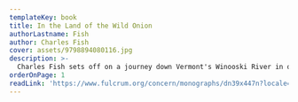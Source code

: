```yaml
---
templateKey: book
title: In the Land of the Wild Onion
authorLastname: Fish
author: Charles Fish
cover: assets/9798894080116.jpg
description: >-
  Charles Fish sets off on a journey down Vermont's Winooski River in order to rediscover the river valley of his youth and to consider the power of place in all our lives.
orderOnPage: 1
readLink: 'https://www.fulcrum.org/concern/monographs/dn39x447n?locale=en'
---
```

